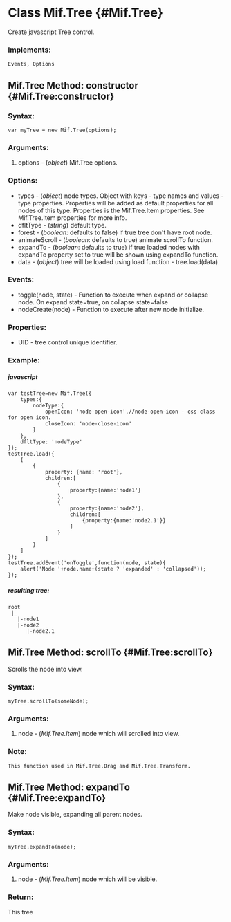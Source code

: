 Class Mif.Tree {#Mif.Tree}
==========================
Create javascript Tree control.

### Implements:
	Events, Options

Mif.Tree Method: constructor {#Mif.Tree:constructor}
------------------------------------------------
	
### Syntax:

	var myTree = new Mif.Tree(options);

### Arguments:

1. options  - (*object*) Mif.Tree options.

### Options:

* types         - (*object*) node types. Object with keys - type names and values - type properties. Properties will be added as default properties for all nodes of this type. Properties is the Mif.Tree.Item properties. See Mif.Tree.Item properties for more info.
* dfltType      - (*string*) default type.
* forest        - (*boolean*: defaults to false) if true tree don't have root node.
* animateScroll - (*boolean*: defaults to true) animate scrollTo function.
* expandTo      - (*boolean*: defaults to true) if true loaded nodes with expandTo property set to true will be shown using expandTo function.
* data          - (*object*) tree will be loaded using load function - tree.load(data)

### Events:

* toggle(node, state) - Function to execute when expand or collapse node. On expand state=true, on collapse state=false
* nodeCreate(node)    - Function to execute after new node initialize.

### Properties:

* UID - tree control unique identifier.


### Example:

##### javascript
	var testTree=new Mif.Tree({
		types:{
			nodeType:{
				openIcon: 'node-open-icon',//node-open-icon - css class for open icon.
				closeIcon: 'node-close-icon'
			}
		},
		dfltType: 'nodeType'
	});
	testTree.load({
		[
			{
				property: {name: 'root'},
				children:[
					{
						property:{name:'node1'}
					},
					{
						property:{name:'node2'},
						children:[
							{property:{name:'node2.1'}}
						]
					}
				]
			}
		]
	});
	testTree.addEvent('onToggle',function(node, state){
		alert('Node '+node.name+(state ? 'expanded' : 'collapsed'));
	});
	

##### resulting tree:

    root
	 |_
	   |-node1
	   |-node2
	      |-node2.1




	
Mif.Tree Method: scrollTo {#Mif.Tree:scrollTo}
----------------------------------------------

Scrolls the node into view.

### Syntax: 
	
	myTree.scrollTo(someNode);

### Arguments:

1. node - (*Mif.Tree.Item*) node which will scrolled into view.

### Note: 
	This function used in Mif.Tree.Drag and Mif.Tree.Transform.
	


Mif.Tree Method: expandTo {#Mif.Tree:expandTo}
----------------------------------------------

Make node visible, expanding all parent nodes.

### Syntax: 
	
	myTree.expandTo(node);

### Arguments:

1. node - (*Mif.Tree.Item*) node which will be visible.

### Return:

This tree